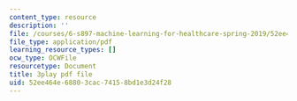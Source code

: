 ```yaml
---
content_type: resource
description: ''
file: /courses/6-s897-machine-learning-for-healthcare-spring-2019/52ee464e68803cac74158bd1e3d24f28_Td01vFP3uJo.pdf
file_type: application/pdf
learning_resource_types: []
ocw_type: OCWFile
resourcetype: Document
title: 3play pdf file
uid: 52ee464e-6880-3cac-7415-8bd1e3d24f28
---
```

